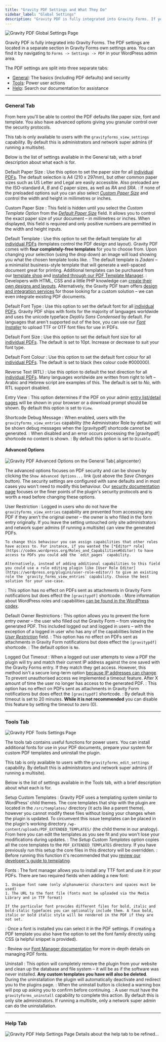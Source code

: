 ```yaml
---
title: "Gravity PDF Settings and What They Do"
sidebar_label: "Global Settings"
description: "Gravity PDF is fully integrated into Gravity Forms. If you've ever used a Gravity Forms add-on you'll feel right at home setting up Gravity PDF."
---
```


![Gravity PDF Global Settings Page](https://resources.gravitypdf.com/uploads/2015/10/general-settings.png) 

Gravity PDF is fully integrated into Gravity Forms. The PDF settings are located in a separate section in Gravity Forms own settings area. You can find it by navigating to `Forms -> Settings -> PDF` in your WordPress admin area. 

The PDF settings are split into three separate tabs:

* [General](#general): The basics (including PDF defaults) and security
* [Tools](#tools): Power user actions
* [Help](#help): Search our documentation for assistance

---

### General Tab 

From here you'll be able to control the PDF defaults like paper size, font and template. You also have advanced options giving you granular control over the security protocols. 

This tab is only available to users with the `gravityforms_view_settings` capability. By default this is administrators and network super admins (if running a multisite).

Below is the list of settings available in the General tab, with a brief description about what each is for.

Default Paper Size 
:    Use this option to set the paper size for all [individual PDFs](user-setup-pdf.md). The default selection is A4 (210 x 297mm), but other common paper sizes such as US Letter and Legal are easily accessible. Also preloaded are the ISO-standard *A*, *B* and *C* paper sizes, as well as *RA* and *SRA*. 
:    If none of the preloaded options suit you can also select [*Custom Paper Size*](#custom-paper-size) and control the width and height in millimetres or inches.

Custom Paper Size 
:    This field is hidden until you select the *Custom Template Option* from the [*Default Paper Size*](#paper-size) field. It allows you to control the exact paper size of your document – in millimetres or inches. When displayed, this field is required and only positive numbers are permitted in the width and height inputs.

Default Template 
:    Use this option to set the default template for all [individual PDFs](user-setup-pdf.md) (templates control the PDF design and layout). Gravity PDF comes with **four completely-free templates** for you to choose from. Upon changing your selection (using the drop down) an image will load showing you what the chosen template looks like.
:    The default template is *Zadani* – a minimalist business-style template that will generate a well-spaced document great for printing. Additional templates can be purchased from our [template shop](https://gravitypdf.com/template-shop/) and [installed through our PDF Template Manager](user-pdf-template-manager.md).
:    Developers with HTML, CSS and a little PHP knowledge can [create their own designs and layouts](developer-start-customising.md). Alternatively, the Gravity PDF team offers [design and integration services](http://gravitypdf.com/integration-services/) for those looking for a custom solution – we can even integrate existing PDF documents.

Default Font Type 
:    Use this option to set the default font for all [individual PDFs](user-setup-pdf.md). Gravity PDF ships with fonts for the majority of languages worldwide and uses the unicode typeface *DejaVu Sans Condensed* by default. For languages that aren't supported out of the box, you can use our [*Font Installer*](#fonts) to upload TTF or OTF font files for use in PDFs.

Default Font Size 
:    Use this option to set the default font size for all [individual PDFs](user-setup-pdf.md). The default is set to 10pt. Increase or decrease to suit your font type.

Default Font Colour 
:    Use this option to set the default font colour for all [individual PDFs](user-setup-pdf.md). The default is set to black (hex colour code #000000).

Reverse Text (RTL) 
:    Use this option to default the text direction for all [individual PDFs](user-setup-pdf.md). Many languages worldwide are written from right to left – Arabic and Hebrew script are examples of this. The default is set to *No*, with RTL support disabled.

Entry View 
:    This option determines if the PDF on your admin [entry list/detail pages](user-viewing-pdfs.md) will be shown in your browser or a download prompt should be shown. By default this option is set to `View`.

Shortcode Debug Message 
:    When enabled, users with the `gravityforms_view_entries` capability (the Administrator Role by default) will be shown debug messages when the [gravitypdf] shortcode cannot be generated.
:    When disabled and an error occurs processing the [gravitypdf] shortcode no content is shown.
:    By default this option is set to `Disable`.

#### Advanced Options 

![Gravity PDF Advanced Options on the General Tab](https://resources.gravitypdf.com/uploads/2015/10/security-settings.png){.aligncenter}

The advanced options focuses on PDF security and can be shown by clicking the `Show Advanced Options...` link (just above the *Save Changes* button). The security settings are configured with sane defaults and in most cases you won't need to modify this behaviour. Our [security documentation page](user-pdf-security.md) focuses or the finer points of the plugin's security protocols and is worth a read before changing these options.

User Restriction 
:    Logged in users who do not have the `gravityforms_view_entries` capability are prevented from accessing any PDF if they aren't the original owner – the owner is who filled in the form entry originally. If you leave the setting untouched only site administrators and network super admins (if running a multisite) can view the generated PDFs. 

    To change this behaviour you can assign capabilities that other roles have access to. For instance, if you wanted the [*Editor* role](https://codex.wordpress.org/Roles_and_Capabilities#Editor) to have access to PDFs you could add the `edit_pages` capability. 

    Alternatively, instead of adding additional capabilities to this field you could use a role editing plugin like [User Role Editor](https://wordpress.org/plugins/user-role-editor/) to give an existing role the `gravity_forms_view_entries` capability. Choose the best solution for your use-case.
:    This option has no effect on PDFs sent as attachments in Gravity Form notifications but does effect the `[gravitypdf]` shortcode.
:    More information about WordPress roles and capabilities [can be found in the WordPress codex](https://codex.wordpress.org/Roles_and_Capabilities).

Default Owner Restrictions 
:    This option allows you to prevent the form entry owner – the user who filled out the Gravity Form – from viewing the generated PDF. This included logged out and logged in users – with the exception of a logged in user who has any of the capabilities listed in the [*User Restriction*](#user-restriction) field.
:    This option has no effect on PDFs sent as attachments in Gravity Form notifications but does effect the `[gravitypdf]` shortcode.
:    The default option is `No`.

Logged Out Timeout 
:    When a logged out user attempts to view a PDF the plugin will try and match their current IP address against the one saved with the Gravity Forms entry. If they match they get access. However, this method isn't a secure long-term option [because IP addresses can change](http://whatismyipaddress.com/keeps-changing). To prevent unauthorised access we implemented a timeout feature. After X amount of time the user no longer has access to the generated PDF.
:    This option has no effect on PDFs sent as attachments in Gravity Form notifications but does effect the `[gravitypdf]` shortcode.
:    By default this timeout is set to 20 minutes. **While it is not recommended** you can disable this feature by setting the timeout to zero (0).

---

### Tools Tab 

![Gravity PDF Tools Settings Page](https://resources.gravitypdf.com/uploads/2015/10/tools-tab.png) 

The tools tab contains useful functions for power users. You can install additional fonts for use in your PDF documents, prepare your system for custom PDF templates and uninstall the plugin. 

This tab is only available to users with the `gravityforms_edit_settings` capability. By default this is administrators and network super admins (if running a multisite).

Below is the list of settings available in the Tools tab, with a brief description about what each is for.

Setup Custom Templates 
:    Gravity PDF uses a templating system similar to WordPress' child themes. The core templates that ship with the plugin are located in the `/src/templates/` directory (it acts like a parent theme), however you cannot modify these files without losing your changes when the plugin is updated. To circumvent this issue templates can be placed in the plugin's working directory `/wp-content/uploads/PDF_EXTENDED_TEMPLATES/` (the child theme in our analogy). From here you can edit the templates as you see fit and you won't lose your modifications during updates. 
:    The *Setup Custom Templates* option copies all the core templates to the `PDF_EXTENDED_TEMPLATES` directory. If you have previously run this setup the core files in this directory will be overridden. 
:    Before running this function it's recommended that you [review our developer's guide to templating](developer-start-customising.md).

Fonts 
:    The font manager allows you to install any TTF font and use it in your PDFs. There are two required fields when adding a new font:

    1. Unique font name (only alphanumeric characters and spaces must be used)
    1. The URL to the font file (fonts must be uploaded via the Media Library and in TTF format)

    If the particular font provides different files for bold, italic and bold-italic typefaces you can optionally include them. A faux bold, italic or bold italic style will be rendered in the PDF if they are not set. 

:    Once a font is installed you can select it in the PDF settings. If creating a PDF template you also have the option to set the font family directly using CSS (a helpful snippet is provided). 

:    Review our [Font Manager documentation](user-custom-fonts.md) for more in-depth details on managing PDF fonts.

Uninstall 
:    This option will completely remove the plugin from your website and clean up the database and file system – it will be as if the software was never installed. **Any custom templates you have will also be deleted**. During the uninstallation the plugin will automatically deactivate and redirect you to the plugins page.
:    When the uninstall button is clicked a warning box will pop up asking you to confirm before continuing.
:    A user must have the `gravityforms_uninstall` capability to complete this action. By default this is only site administrators. If running a multisite, only a network super admin can do the uninstallation.

---

### Help Tab 

![Gravity PDF Help Settings Page](https://resources.gravitypdf.com/uploads/2015/10/help-tab.png) Details about the help tab to be refined...